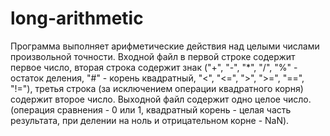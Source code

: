 # long-arithmetic
Программа выполняет арифметические действия над целыми числами произвольной точности.
Входной файл в первой строке содержит первое число, вторая строка содержит знак ("+", "-", "\*", "/", "%" - остаток деления, "#" - корень квадратный, "<", "<=", ">", ">=", "==", "!="), третья строка (за исключением операции квадратного корня) содержит второе число.
Выходной файл содержит одно целое число. (операция сравнения - 0 или 1, квадратный корень - целая часть результата, при делении на ноль и отрицательном корне - NaN).

